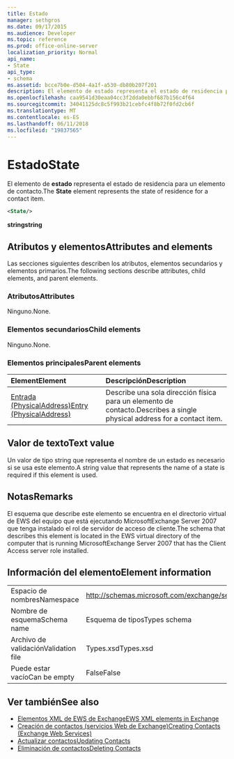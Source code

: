 ```yaml
---
title: Estado
manager: sethgros
ms.date: 09/17/2015
ms.audience: Developer
ms.topic: reference
ms.prod: office-online-server
localization_priority: Normal
api_name:
- State
api_type:
- schema
ms.assetid: bcce7b0e-d504-4a1f-a530-db80b207f201
description: El elemento de estado representa el estado de residencia para un elemento de contacto.
ms.openlocfilehash: caa9541d30eaa04cc3f2dda0ebbf687b156c4f64
ms.sourcegitcommit: 34041125dc8c5f993b21cebfc4f8b72f0fd2cb6f
ms.translationtype: MT
ms.contentlocale: es-ES
ms.lasthandoff: 06/11/2018
ms.locfileid: "19837565"
---
```

# <a name="state"></a><span data-ttu-id="27728-103">Estado</span><span class="sxs-lookup"><span data-stu-id="27728-103">State</span></span>

<span data-ttu-id="27728-104">El elemento de **estado** representa el estado de residencia para un elemento de contacto.</span><span class="sxs-lookup"><span data-stu-id="27728-104">The **State** element represents the state of residence for a contact item.</span></span> 
  
```xml
<State/>
```

<span data-ttu-id="27728-105">**string**</span><span class="sxs-lookup"><span data-stu-id="27728-105">**string**</span></span>

## <a name="attributes-and-elements"></a><span data-ttu-id="27728-106">Atributos y elementos</span><span class="sxs-lookup"><span data-stu-id="27728-106">Attributes and elements</span></span>

<span data-ttu-id="27728-107">Las secciones siguientes describen los atributos, elementos secundarios y elementos primarios.</span><span class="sxs-lookup"><span data-stu-id="27728-107">The following sections describe attributes, child elements, and parent elements.</span></span>
  
### <a name="attributes"></a><span data-ttu-id="27728-108">Atributos</span><span class="sxs-lookup"><span data-stu-id="27728-108">Attributes</span></span>

<span data-ttu-id="27728-109">Ninguno.</span><span class="sxs-lookup"><span data-stu-id="27728-109">None.</span></span>
  
### <a name="child-elements"></a><span data-ttu-id="27728-110">Elementos secundarios</span><span class="sxs-lookup"><span data-stu-id="27728-110">Child elements</span></span>

<span data-ttu-id="27728-111">Ninguno.</span><span class="sxs-lookup"><span data-stu-id="27728-111">None.</span></span>
  
### <a name="parent-elements"></a><span data-ttu-id="27728-112">Elementos principales</span><span class="sxs-lookup"><span data-stu-id="27728-112">Parent elements</span></span>

|<span data-ttu-id="27728-113">**Element**</span><span class="sxs-lookup"><span data-stu-id="27728-113">**Element**</span></span>|<span data-ttu-id="27728-114">**Descripción**</span><span class="sxs-lookup"><span data-stu-id="27728-114">**Description**</span></span>|
|:-----|:-----|
|[<span data-ttu-id="27728-115">Entrada (PhysicalAddress)</span><span class="sxs-lookup"><span data-stu-id="27728-115">Entry (PhysicalAddress)</span></span>](entry-physicaladdress.md) <br/> |<span data-ttu-id="27728-116">Describe una sola dirección física para un elemento de contacto.</span><span class="sxs-lookup"><span data-stu-id="27728-116">Describes a single physical address for a contact item.</span></span>  <br/> |
   
## <a name="text-value"></a><span data-ttu-id="27728-117">Valor de texto</span><span class="sxs-lookup"><span data-stu-id="27728-117">Text value</span></span>

<span data-ttu-id="27728-118">Un valor de tipo string que representa el nombre de un estado es necesario si se usa este elemento.</span><span class="sxs-lookup"><span data-stu-id="27728-118">A string value that represents the name of a state is required if this element is used.</span></span>
  
## <a name="remarks"></a><span data-ttu-id="27728-119">Notas</span><span class="sxs-lookup"><span data-stu-id="27728-119">Remarks</span></span>

<span data-ttu-id="27728-120">El esquema que describe este elemento se encuentra en el directorio virtual de EWS del equipo que está ejecutando MicrosoftExchange Server 2007 que tenga instalado el rol de servidor de acceso de cliente.</span><span class="sxs-lookup"><span data-stu-id="27728-120">The schema that describes this element is located in the EWS virtual directory of the computer that is running MicrosoftExchange Server 2007 that has the Client Access server role installed.</span></span>
  
## <a name="element-information"></a><span data-ttu-id="27728-121">Información del elemento</span><span class="sxs-lookup"><span data-stu-id="27728-121">Element information</span></span>

|||
|:-----|:-----|
|<span data-ttu-id="27728-122">Espacio de nombres</span><span class="sxs-lookup"><span data-stu-id="27728-122">Namespace</span></span>  <br/> |http://schemas.microsoft.com/exchange/services/2006/types  <br/> |
|<span data-ttu-id="27728-123">Nombre de esquema</span><span class="sxs-lookup"><span data-stu-id="27728-123">Schema name</span></span>  <br/> |<span data-ttu-id="27728-124">Esquema de tipos</span><span class="sxs-lookup"><span data-stu-id="27728-124">Types schema</span></span>  <br/> |
|<span data-ttu-id="27728-125">Archivo de validación</span><span class="sxs-lookup"><span data-stu-id="27728-125">Validation file</span></span>  <br/> |<span data-ttu-id="27728-126">Types.xsd</span><span class="sxs-lookup"><span data-stu-id="27728-126">Types.xsd</span></span>  <br/> |
|<span data-ttu-id="27728-127">Puede estar vacío</span><span class="sxs-lookup"><span data-stu-id="27728-127">Can be empty</span></span>  <br/> |<span data-ttu-id="27728-128">False</span><span class="sxs-lookup"><span data-stu-id="27728-128">False</span></span>  <br/> |
   
## <a name="see-also"></a><span data-ttu-id="27728-129">Ver también</span><span class="sxs-lookup"><span data-stu-id="27728-129">See also</span></span>

- [<span data-ttu-id="27728-130">Elementos XML de EWS de Exchange</span><span class="sxs-lookup"><span data-stu-id="27728-130">EWS XML elements in Exchange</span></span>](ews-xml-elements-in-exchange.md)
- [<span data-ttu-id="27728-131">Creación de contactos (servicios Web de Exchange)</span><span class="sxs-lookup"><span data-stu-id="27728-131">Creating Contacts (Exchange Web Services)</span></span>](http://msdn.microsoft.com/library/4845917e-70d1-481c-bbd7-011ec6571789%28Office.15%29.aspx)
- [<span data-ttu-id="27728-132">Actualizar contactos</span><span class="sxs-lookup"><span data-stu-id="27728-132">Updating Contacts</span></span>](http://msdn.microsoft.com/library/9a865953-b94a-4229-b632-2dee433314be%28Office.15%29.aspx)
- [<span data-ttu-id="27728-133">Eliminación de contactos</span><span class="sxs-lookup"><span data-stu-id="27728-133">Deleting Contacts</span></span>](http://msdn.microsoft.com/library/fcc3dc84-cd3e-455e-a1a7-ae6921c9b588%28Office.15%29.aspx)

